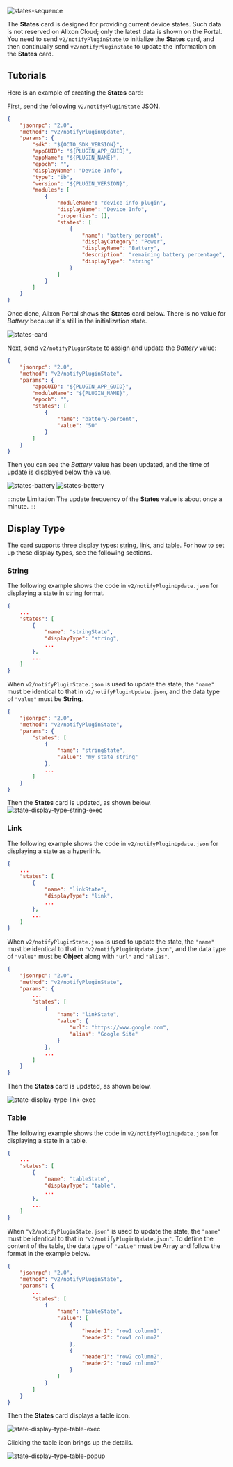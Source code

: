 ![states-sequence](../_img/states-sequence.png)

The **States** card is designed for providing current device states. Such data is not reserved on Allxon Cloud; only the latest data is shown on the Portal. You need to send `v2/notifyPluginState` to initialize the **States** card, and then continually send `v2/notifyPluginState` to update the information on the **States** card. 

## Tutorials 
Here is an example of creating the **States** card:

First, send the following `v2/notifyPluginState` JSON.

```json {17-25} 
{
    "jsonrpc": "2.0",
    "method": "v2/notifyPluginUpdate",
    "params": {
        "sdk": "${OCTO_SDK_VERSION}",
        "appGUID": "${PLUGIN_APP_GUID}",
        "appName": "${PLUGIN_NAME}",
        "epoch": "",
        "displayName": "Device Info",
        "type": "ib",
        "version": "${PLUGIN_VERSION}",
        "modules": [
            {
                "moduleName": "device-info-plugin",
                "displayName": "Device Info",
                "properties": [],
                "states": [
                    {
                        "name": "battery-percent",
                        "displayCategory": "Power",
                        "displayName": "Battery",
                        "description": "remaining battery percentage",
                        "displayType": "string"
                    }
                ]
            }
        ]
    }
}
```

Once done, Allxon Portal shows the **States** card below. There is no value for *Battery* because it's still in the initialization state.

![states-card](../_img/states-card.png)

Next, send `v2/notifyPluginState` to assign and update the *Battery* value:


```json {11}
{
    "jsonrpc": "2.0",
    "method": "v2/notifyPluginState",
    "params": {
        "appGUID": "${PLUGIN_APP_GUID}",
        "moduleName": "${PLUGIN_NAME}",
        "epoch": "",
        "states": [
            {
                "name": "battery-percent",
                "value": "50"
            }
        ]
    }
}
```

Then you can see the *Battery* value has been updated, and the time of update is displayed below the value.

![states-battery](../_img/states-battery-50.png)
![states-battery](../_img/states-battery-50.svg)

:::note Limitation
The update frequency of the **States** value is about once a minute.
:::

## Display Type
The card supports three display types: [string](#string), [link](#link), and [table](#table). For how to set up these display types, see the following sections.

### String
The following example shows the code in `v2/notifyPluginUpdate.json` for displaying a state in string format.
```json title="v2/notifyPluginUpdate.json" 
{
    ...
    "states": [ 
        {
            "name": "stringState",
            "displayType": "string",
            ...
        },
        ...
    ]
}
```
When `v2/notifyPluginState.json` is used to update the state, the `"name"` must be identical to that in `v2/notifyPluginUpdate.json`, and the data type of `"value"` must be **String**.

```json title="v2/notifyPluginState.json" 
{
    "jsonrpc": "2.0",
    "method": "v2/notifyPluginState",
    "params": {
        "states": [ 
            {
                "name": "stringState",
                "value": "my state string"
            },
            ...
        ]
    }
}
```

Then the **States** card is updated, as shown below.
![state-display-type-string-exec](../_img/state-display-type-string-exec.png)

### Link
The following example shows the code in `v2/notifyPluginUpdate.json` for displaying a state as a hyperlink.

```json title="v2/notifyPluginUpdate.json" 
{
    ...
    "states": [ 
        {
            "name": "linkState",
            "displayType": "link",
            ...
        },
        ...
    ]
}
```

When `v2/notifyPluginState.json` is used to update the state, the `"name"` must be identical to that in `"v2/notifyPluginUpdate.json"`, and the data type of `"value"` must be **Object** along with `"url"` and `"alias"`.

```json title="v2/notifyPluginState.json" 
{
    "jsonrpc": "2.0",
    "method": "v2/notifyPluginState",
    "params": {
        ...
        "states": [ 
            {
                "name": "linkState",
                "value": {
                    "url": "https://www.google.com",
                    "alias": "Google Site"
                }
            },
            ...
        ]
    }
}
```

Then the **States** card is updated, as shown below.

![state-display-type-link-exec](../_img/state-display-type-link-exec.png)

### Table
The following example shows the code in `v2/notifyPluginUpdate.json` for displaying a state in a table.

```json title="v2/notifyPluginUpdate.json" 
{
    ...
    "states": [ 
        {
            "name": "tableState",
            "displayType": "table",
            ...
        },
        ...
    ]
}
```
 
When `"v2/notifyPluginState.json"` is used to update the state, the `"name"` must be identical to that in `"v2/notifyPluginUpdate.json"`. To define the content of the table, the data type of `"value"` must be Array and follow the format in the example below.

```json title="v2/notifyPluginState.json" 
{
    "jsonrpc": "2.0",
    "method": "v2/notifyPluginState",
    "params": {
        ...
        "states": [ 
            {
                "name": "tableState",
                "value": [
                    {
                        "header1": "row1 column1",
                        "header2": "row1 column2"
                    },
                    {
                        "header1": "row2 column2",
                        "header2": "row2 column2"
                    }
                ]
            }
        ]
    }
}
```
 
Then the **States** card displays a table icon.

 ![state-display-type-table-exec](../_img/state-display-type-table-exec.png)

Clicking the table icon brings up the details.

![state-display-type-table-popup](../_img/state-display-type-table-popup.png)